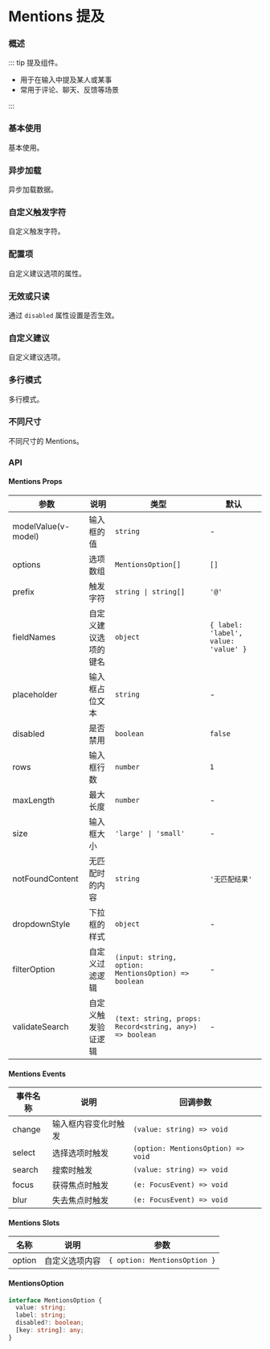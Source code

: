 # Mentions 提及

### 概述

::: tip
提及组件。

- 用于在输入中提及某人或某事
- 常用于评论、聊天、反馈等场景

:::

### 基本使用

基本使用。

<demo src="../demos/mentions/mentions-01-basic.vue"></demo>

### 异步加载

异步加载数据。

<demo src="../demos/mentions/mentions-02-async.vue"></demo>

### 自定义触发字符

自定义触发字符。

<demo src="../demos/mentions/mentions-03-prefix.vue"></demo>

### 配置项

自定义建议选项的属性。

<demo src="../demos/mentions/mentions-04-options.vue"></demo>

### 无效或只读

通过 `disabled` 属性设置是否生效。

<demo src="../demos/mentions/mentions-05-disabled.vue"></demo>

### 自定义建议

自定义建议选项。

<demo src="../demos/mentions/mentions-06-custom.vue"></demo>

### 多行模式

多行模式。

<demo src="../demos/mentions/mentions-07-multilines.vue"></demo>

### 不同尺寸

不同尺寸的 Mentions。

<demo src="../demos/mentions/mentions-08-size.vue"></demo>

### API

#### Mentions Props

| 参数                | 说明                 | 类型                                                    | 默认                                 |
| ------------------- | -------------------- | ------------------------------------------------------- | ------------------------------------ |
| modelValue(v-model) | 输入框的值           | `string`                                                | -                                    |
| options             | 选项数组             | `MentionsOption[]`                                      | `[]`                                 |
| prefix              | 触发字符             | `string \| string[]`                                    | `'@'`                                |
| fieldNames          | 自定义建议选项的键名 | `object`                                                | `{ label: 'label', value: 'value' }` |
| placeholder         | 输入框占位文本       | `string`                                                | -                                    |
| disabled            | 是否禁用             | `boolean`                                               | `false`                              |
| rows                | 输入框行数           | `number`                                                | `1`                                  |
| maxLength           | 最大长度             | `number`                                                | -                                    |
| size                | 输入框大小           | `'large' \| 'small'`                                    | -                                    |
| notFoundContent     | 无匹配时的内容       | `string`                                                | `'无匹配结果'`                       |
| dropdownStyle       | 下拉框的样式         | `object`                                                | -                                    |
| filterOption        | 自定义过滤逻辑       | `(input: string, option: MentionsOption) => boolean`    | -                                    |
| validateSearch      | 自定义触发验证逻辑   | `(text: string, props: Record<string, any>) => boolean` | -                                    |

#### Mentions Events

| 事件名称 | 说明                 | 回调参数                           |
| -------- | -------------------- | ---------------------------------- |
| change   | 输入框内容变化时触发 | `(value: string) => void`          |
| select   | 选择选项时触发       | `(option: MentionsOption) => void` |
| search   | 搜索时触发           | `(value: string) => void`          |
| focus    | 获得焦点时触发       | `(e: FocusEvent) => void`          |
| blur     | 失去焦点时触发       | `(e: FocusEvent) => void`          |

#### Mentions Slots

| 名称   | 说明           | 参数                         |
| ------ | -------------- | ---------------------------- |
| option | 自定义选项内容 | `{ option: MentionsOption }` |

#### MentionsOption

```ts
interface MentionsOption {
  value: string;
  label: string;
  disabled?: boolean;
  [key: string]: any;
}
```
